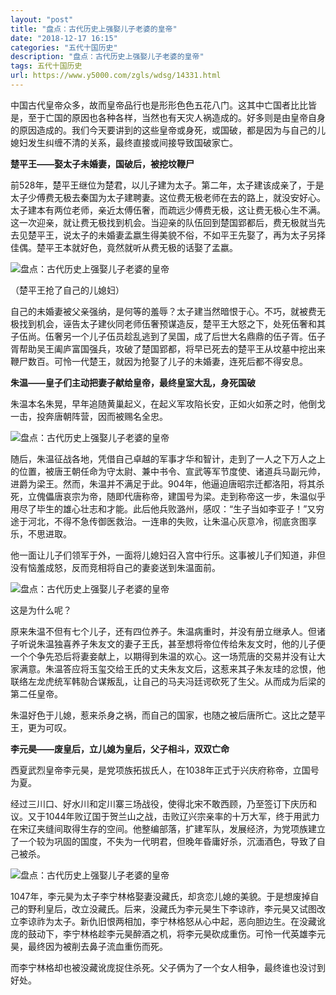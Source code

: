 ```yaml
---
layout: "post"
title: "盘点：古代历史上强娶儿子老婆的皇帝"
date: "2018-12-17 16:15"
categories: "五代十国历史"
description: "盘点：古代历史上强娶儿子老婆的皇帝"
tags: 五代十国历史
url: https://www.y5000.com/zgls/wdsg/14331.html
---
```






中国古代皇帝众多，故而皇帝品行也是形形色色五花八门。这其中亡国者比比皆是，至于亡国的原因也各种各样，当然也有天灾人祸造成的。好多则是由皇帝自身的原因造成的。我们今天要讲到的这些皇帝或身死，或国破，都是因为与自己的儿媳妇发生纠缠不清的关系，最终直接或间接导致国破家亡。

**楚平王——娶太子未婚妻，国破后，被挖坟鞭尸**

前528年，楚平王继位为楚君，以儿子建为太子。第二年，太子建该成亲了，于是太子少傅费无极去秦国为太子建聘妻。这位费无极老师在去的路上，就没安好心。太子建本有两位老师，亲近太傅伍奢，而疏远少傅费无极，这让费无极心生不满。这一次迎亲，就让费无极找到机会。当迎亲的队伍回到楚国郢都后，费无极就当先去见楚平王，说太子的未婚妻孟嬴生得美貌不俗，不如平王先娶了，再为太子另择佳偶。楚平王本就好色，竟然就听从费无极的话娶了孟嬴。

![盘点：古代历史上强娶儿子老婆的皇帝](/uploads/allimg/170221/6-1F221134104B4.JPG)

（楚平王抢了自己的儿媳妇）

自己的未婚妻被父亲强纳，是何等的羞辱？太子建当然暗恨于心。不巧，就被费无极找到机会，诬告太子建伙同老师伍奢预谋造反，楚平王大怒之下，处死伍奢和其子伍尚。伍奢另一个儿子伍员趁乱逃到了吴国，成了后世大名鼎鼎的伍子胥。伍子胥帮助吴王阖庐富国强兵，攻破了楚国郢都，将早已死去的楚平王从坟墓中挖出来鞭尸数百。可怜一代楚王，就因为抢娶了儿子的未婚妻，连死后都不得安息。

**朱温——皇子们主动把妻子献给皇帝，最终皇室大乱，身死国破**

朱温本名朱晃，早年追随黄巢起义，在起义军攻陷长安，正如火如荼之时，他倒戈一击，投奔唐朝阵营，因而被赐名全忠。

![盘点：古代历史上强娶儿子老婆的皇帝](/uploads/allimg/170221/6-1F221134132442.JPG)

随后，朱温征战各地，凭借自己卓越的军事才华和智计，走到了一人之下万人之上的位置，被唐王朝任命为守太尉、兼中书令、宣武等军节度使、诸道兵马副元帅，进爵为梁王。然而，朱温并不满足于此。904年，他逼迫唐昭宗迁都洛阳，将其杀死，立傀儡唐哀宗为帝，随即代唐称帝，建国号为梁。走到称帝这一步，朱温似乎用尽了毕生的雄心壮志和才能。此后他兵败潞州，感叹：“生子当如李亚子！”又穷途于河北，不得不急传御医救治。一连串的失败，让朱温心灰意冷，彻底贪图享乐，不思进取。

他一面让儿子们领军于外，一面将儿媳妇召入宫中行乐。这事被儿子们知道，非但没有恼羞成怒，反而竞相将自己的妻妾送到朱温面前。

![盘点：古代历史上强娶儿子老婆的皇帝](/uploads/allimg/170221/6-1F2211342011c.JPG)

这是为什么呢？

原来朱温不但有七个儿子，还有四位养子。朱温病重时，并没有册立继承人。但诸子听说朱温独喜养子朱友文的妻子王氏，甚至想将帝位传给朱友文时，他的儿子便一个个争先恐后将妻妾献上，以期得到朱温的欢心。这一场荒唐的交易并没有让大家满意。朱温答应将玉玺交给王氏的丈夫朱友文后，这惹来其子朱友珪的忿恨，他联络左龙虎统军韩勍合谋叛乱，让自己的马夫冯廷谔砍死了生父。从而成为后梁的第二任皇帝。

朱温好色于儿媳，惹来杀身之祸，而自己的国家，也随之被后唐所亡。这比之楚平王，更为可叹。

**李元昊——废皇后，立儿媳为皇后，父子相斗，双双亡命**

西夏武烈皇帝李元昊，是党项族拓拔氏人，在1038年正式于兴庆府称帝，立国号为夏。

经过三川口、好水川和定川寨三场战役，使得北宋不敢西顾，乃至签订下庆历和议。又于1044年败辽国于贺兰山之战，击败辽兴宗亲率的十万大军，终于用武力在宋辽夹缝间取得生存的空间。他整编部落，扩建军队，发展经济，为党项族建立了一个较为巩固的国度，不失为一代明君，但晚年昏庸好杀，沉湎酒色，导致了自己被杀。

![盘点：古代历史上强娶儿子老婆的皇帝](/uploads/allimg/170221/6-1F221134229527.JPG)

1047年，李元昊为太子李宁林格娶妻没藏氏，却贪恋儿媳的美貌。于是想废掉自己的野利皇后，改立没藏氏。后来，没藏氏为李元昊生下李谅祚，李元昊又试图改立李谅祚为太子。新仇旧恨两相加，李宁林格怒从心中起，恶向胆边生。在没藏讹庞的鼓动下，李宁林格趁李元昊醉酒之机，将李元昊砍成重伤。可怜一代英雄李元昊，最终因为被削去鼻子流血重伤而死。

而李宁林格却也被没藏讹庞捉住杀死。父子俩为了一个女人相争，最终谁也没讨到好处。

